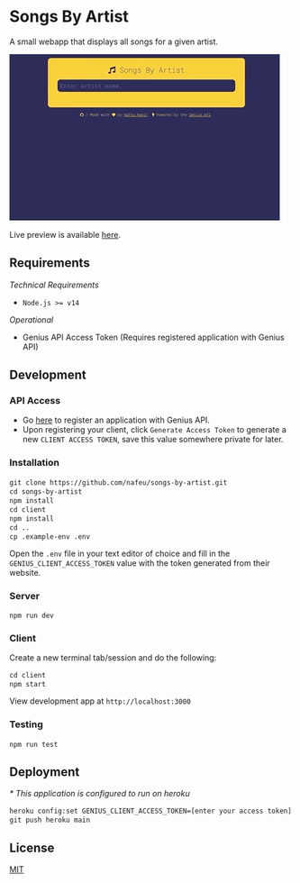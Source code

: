 # Songs By Artist

A small webapp that displays all songs for a given artist.

![Songs By Artist](https://raw.githubusercontent.com/nafeu/songs-by-artist/main/preview.gif)

Live preview is available [here](http://songs-by-artist.herokuapp.com).

## Requirements

*Technical Requirements*
- `Node.js >= v14`

*Operational*
- Genius API Access Token (Requires registered application with Genius API)

## Development

### API Access
- Go [here](https://genius.com/api-clients) to register an application with Genius API.
- Upon registering your client, click `Generate Access Token` to generate a new `CLIENT ACCESS TOKEN`, save this value somewhere private for later.

### Installation

```
git clone https://github.com/nafeu/songs-by-artist.git
cd songs-by-artist
npm install
cd client
npm install
cd ..
cp .example-env .env
```

Open the `.env` file in your text editor of choice and fill in the `GENIUS_CLIENT_ACCESS_TOKEN` value with the token generated from their website.

### Server

```
npm run dev
```

### Client

Create a new terminal tab/session and do the following:

```
cd client
npm start
```

View development app at `http://localhost:3000`

### Testing

```
npm run test
```

## Deployment

_* This application is configured to run on heroku_

```
heroku config:set GENIUS_CLIENT_ACCESS_TOKEN=[enter your access token]
git push heroku main
```

## License

[MIT](https://choosealicense.com/licenses/mit/)
